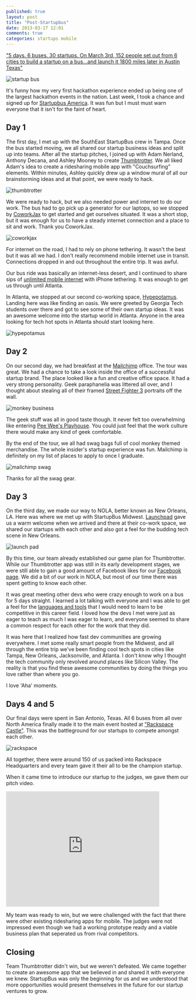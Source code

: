 ```yaml
---
published: true
layout: post
title: "Post-Startupbus"
date: 2013-03-17 12:01
comments: true
categories: startups mobile
---
```


["5 days. 6 buses. 30 startups.
On March 3rd, 152 people set out from 6 cities to build a startup on a bus...and launch it 1800 miles later in Austin Texas"](http://americas.startupbus.com/)

![startup bus](http://www.wired.com/images_blogs/wiredscience/2013/03/IMG_1203.jpg)

It's funny how my very first hackathon experience ended up being one of the largest hackathon events in the nation. Last week, I took a chance and signed up for [Startupbus America](http://startupbus.com/). It was fun but I must must warn everyone that it isn't for the faint of heart. 

## Day 1

The first day, I met up with the SouthEast StartupBus crew in Tampa. Once the bus started moving, we all shared our startup business ideas and split up into teams. After all the startup pitches, I joined up with Adam Nerland, Anthony Decana, and Ashley Mooney to create [Thumbtrotter](http://thumbtrotter.com). We all liked Adam's idea to create a ridesharing mobile app with "Couchsurfing" elements. Within minutes, Ashley quickly drew up a window mural of all our brainstorming ideas and at that point, we were ready to hack. 

![thumbtrotter](https://sphotos-b.xx.fbcdn.net/hphotos-ash4/482282_426268240790657_2067027034_n.png)

We were ready to hack, but we also needed power and internet to do our work. The bus had to go pick up a generator for our laptops, so we stopped by [CoworkJax](http://www.coworkjax.com) to get started and get ourselves situated. It was a short stop, but it was enough for us to have a steady internet connection and a place to sit and work. Thank you CoworkJax.

![coworkjax](http://b.vimeocdn.com/ps/273/664/2736649_300.jpg)

For internet on the road, I had to rely on phone tethering. It wasn't the best but it was all we had. I don't really recommend mobile internet use in transit. Connections dropped in and out throughout the entire trip. It was awful. 

Our bus ride was basically an internet-less desert, and I continued to share sips of [unlimited mobile internet](solavei.com/omeichim) with iPhone tethering. It was enough to get us through until Atlanta.

In Atlanta, we stopped at our second co-working space, [Hypepotamus](http://www.hypepotamus.com). Landing here was like finding an oasis. We were greeted by Georgia Tech students over there and got to see some of their own startup ideas. It was an awesome welcome into the startup world in Atlanta. Anyone in the area looking for tech hot spots in Atlanta should start looking here.   

![hypepotamus](http://cdn.hypepotamus.com/wp-content/uploads/2013/01/hypepotamus-bw-192x230.png)

## Day 2

On our second day, we had breakfast at the [Mailchimp](http://mailchimp.com/) office. The tour was great. We had a chance to take a look inside the office of a successful startup brand. The place looked like a fun and creative office space. It had a very strong personality. Geek paraphanelia was littered all over, and I thought about stealing all of their framed [Street Fighter 3](http://www.streetfighter.com/sf3s/) portraits off the wall. 

![monkey business](http://i.imgur.com/X2VFvt2.jpg?1)

The geek stuff was all in good taste though. It never felt too overwhelming like entering [Pee Wee's Playhouse](http://www.imdb.com/title/tt0090500/). You could just feel that the work culture there would make any kind of geek comfortable. 

By the end of the tour, we all had swag bags full of cool monkey themed merchandise. The whole insider's startup experience was fun. Mailchimp is definitely on my list of places to apply to once I graduate.

![mailchimp swag](http://i.imgur.com/wmLxMpw.jpg?1)

Thanks for all the swag gear.

## Day 3

On the third day, we made our way to NOLA, better known as New Orleans, LA. Here was where we met up with StartupBus Midwest. [Launchpad](http://lp.co/) gave us a warm welcome when we arrived and there at their co-work space, we shared our startups with each other and also got a feel for the budding tech scene in New Orleans. 

![launch pad](http://lp.co/images/logo.png)

By this time, our team already established our game plan for Thumbtrotter. While our Thumbtrotter app was still in its early development stages, we were still able to gain a good amount of Facebook likes for our [Facebook page](https://www.facebook.com/Thumbtrotter). We did a bit of our work in NOLA, but most of our time there was spent getting to know each other.

It was great meeting other devs who were crazy enough to work on a bus for 5 days straight. I learned a lot talking with everyone and I was able to get a feel for the [languages and tools](http://overapi.com/) that I would need to learn to be competitive in this career field. I loved how the devs I met were just as eager to teach as much I was eager to learn, and everyone seemed to share a common respect for each other for the work that they did.

It was here that I realized how fast dev communities are growing everywhere. I met some really smart people from the Midwest, and all through the entire trip we've been finding cool tech spots in cities like Tampa, New Orleans, Jacksonville, and Atlanta. I don't know why I thought the tech community only revolved around places like Silicon Valley. The reality is that you find these awesome communities by doing the things you love rather than where you go. 

I love 'Aha' moments. 

## Days 4 and 5

Our final days were spent in San Antonio, Texas. All 6 buses from all over North America finally made it to the main event hosted at ["Rackspace Castle"](http://www.youtube.com/watch?v=J4b0UlAZcH4). This was the battleground for our startups to compete amongst each other. 

![rackspace](http://c15162226.r26.cf2.rackcdn.com/Rackspace_Cloud_Company_Logo_clr_300x109.jpg)

All together, there were around 150 of us packed into Rackspace Headquarters and every team gave it their all to be the champion startup. 

When it came time to introduce our startup to the judges, we gave them our pitch video.

<div class="video-container">
	<iframe width="420" height="315" src="http://www.youtube.com/embed/hnnKjm7b03Y" frameborder="0" allowfullscreen></iframe>      
</div>

My team was ready to win, but we were challenged with the fact that there were other existing ridesharing apps for mobile. The judges were not impressed even though we had a working prototype ready and a viable business plan that seperated us from rival competitors.

## Closing

Team Thumbtrotter didn't win, but we weren't defeated. We came together to create an awesome app that we believed in and shared it with everyone we knew. StartupBus was only the beginning for us and we understood that more opportunities would present themselves in the future for our startup ventures to grow. 



